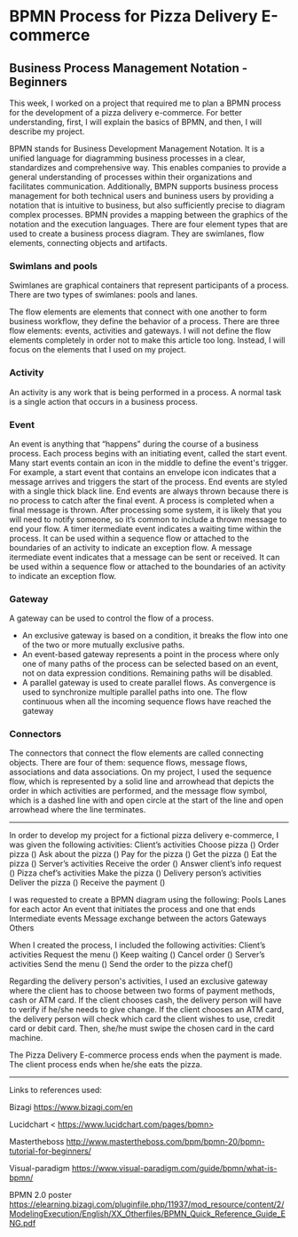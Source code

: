 # BPMN Process for Pizza Delivery E-commerce

## Business Process Management Notation - Beginners

This week, I worked on a project that required me to plan a BPMN process for the development of a pizza delivery e-commerce. For better understanding, first, I will explain the basics of BPMN, and then, I will describe my project.

BPMN stands for Business Development Management Notation. It is a unified language for diagramming business processes in a clear, standardizes and comprehensive way. This enables companies to provide a general understanding of processes within their organizations and facilitates communication. Additionally, BMPN supports business process management for both technical users and buniness users by providing a notation that is intuitive to business, but also sufficiently precise to diagram complex processes. BPMN provides a mapping between the graphics of the notation and the execution languages. There are four element types that are used to create a business process diagram. They are swimlanes, flow elements, connecting objects and artifacts.

### Swimlans and pools
Swimlanes are graphical containers that represent participants of a process. There are two types of swimlanes: pools and lanes. 

The flow elements are elements that connect with one another to form business workflow, they define the behavior of a process. There are three flow elements: events, activities and gateways. I will not define the flow elements completely in order not to make this article too long. Instead, I will focus on the elements that I used on my project. 

### Activity
An activity is any work that is being performed in a process.
A normal task is a single action that occurs in a business process. 

### Event
An event is anything that “happens” during the course of a business process.
Each process begins with an initiating event, called the start event.
Many start events contain an icon in the middle to define the event's trigger. For example, a start event that contains an envelope icon indicates that a message arrives and triggers the start of the process. 
End events are styled with a single thick black line. End events are always thrown because there is no process to catch after the final event.
A process is completed when a final message is thrown. After processing some system, it is likely that you will need to notify someone, so it’s common to include a thrown message to end your flow.
A timer itermediate event indicates a waiting time within the process. It can be used within a sequence flow or attached to the boundaries of an activity to indicate an exception flow.
A message itermediate event indicates that a message can be sent or received. It can be used within a sequence flow or attached to the boundaries of an activity to indicate an exception flow.

### Gateway
A gateway can be used to control the flow of a process.
* An exclusive gateway is based on a condition, it breaks the flow into one of the two or more mutually exclusive paths. 
* An event-based gateway represents a point in the process where only one of many paths of the process can be selected based on an event, not on data expression conditions. Remaining paths will be disabled. 
* A parallel gateway is used to create parallel flows. As convergence is used to synchronize multiple parallel paths into one. The flow continuous when all the incoming sequence flows have reached the gateway

### Connectors
The connectors that connect the flow elements are called connecting objects. There are four of them: sequence flows, message flows, associations and data associations. On my project, I used the sequence flow, which is represented by a solid line and arrowhead that depicts the order in which activities are performed, and the message flow symbol, which is a dashed line with and open circle at the start of the line and open arrowhead where the line terminates.
	
 ----------------------------------------------------------------------------------------------------------------
 
In order to develop my project for a fictional pizza delivery e-commerce, I was given the following activities:
Client’s activities
Choose pizza ()
Order pizza ()
Ask about the pizza ()
Pay for the pizza ()
Get the pizza ()
Eat the pizza ()
Server’s activities
Receive the order ()
Answer client’s info request ()
Pizza chef’s activities
Make the pizza ()
Delivery person’s activities
Deliver the pizza ()
Receive the payment ()

I was requested to create a BPMN diagram using the following:
Pools
Lanes for each actor
An event that initiates the process and one that ends
Intermediate events
Message exchange between the actors
Gateways
Others

When I created the process, I included the following activities:
Client’s activities
Request the menu ()
Keep waiting ()
Cancel order ()
Server’s activities
Send the menu ()
Send the order to the pizza chef()

Regarding the delivery person's activities, I used an exclusive gateway where the client has to choose between two forms of payment methods, cash or ATM card. If the client chooses cash, the delivery person will have to verify if he/she needs to give change. If the client chooses an ATM card, the delivery person will check which card the client wishes to use, credit card or debit card. Then, she/he must swipe the chosen card in the card machine.

The Pizza Delivery E-commerce process ends when the payment is made. The client process ends when he/she eats the pizza.

-------------------------------------------------------------------------------------------------------------- 

Links to references used:

Bizagi <https://www.bizagi.com/en>

Lucidchart < https://www.lucidchart.com/pages/bpmn>

Mastertheboss <http://www.mastertheboss.com/bpm/bpmn-20/bpmn-tutorial-for-beginners/>

Visual-paradigm <https://www.visual-paradigm.com/guide/bpmn/what-is-bpmn/>

BPMN 2.0 poster <https://elearning.bizagi.com/pluginfile.php/11937/mod_resource/content/2/ModelingExecution/English/XX_Otherfiles/BPMN_Quick_Reference_Guide_ENG.pdf>

